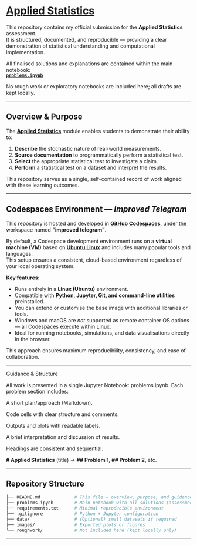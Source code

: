 # [**Applied Statistics**](https://en.wikipedia.org/wiki/Statistics#Applied_statistics,_theoretical_statistics_and_mathematical_statistics)

<!--Study of the practical use of statistical methods to collect, analyse, interpret, and present data in real-world contexts.-->

This repository contains my official submission for the **Applied Statistics** assessment.  
It is structured, documented, and reproducible — providing a clear demonstration of statistical understanding and computational implementation.

All finalised solutions and explanations are contained within the main notebook:  
**[`problems.ipynb`](./problems.ipynb)**  

No rough work or exploratory notebooks are included here; all drafts are kept locally.

---

## Overview & Purpose

The [**Applied Statistics**](https://atu.ie) module enables students to demonstrate their ability to:

1. **Describe** the stochastic nature of real-world measurements.  
2. **Source documentation** to programmatically perform a statistical test.  
3. **Select** the appropriate statistical test to investigate a claim.  
4. **Perform** a statistical test on a dataset and interpret the results.

This repository serves as a single, self-contained record of work aligned with these learning outcomes.

---

## Codespaces Environment — *Improved Telegram*

This repository is hosted and developed in [**GitHub Codespaces**](https://docs.github.com/en/codespaces/quickstart), under the workspace named **“improved telegram”**.

By default, a Codespace development environment runs on a **virtual machine (VM)** based on [**Ubuntu Linux**](https://en.wikipedia.org/wiki/Ubuntu#:~:text=Ubuntu%20can%20be%20installed%20directly,for%20platforms%20such%20as%20OpenStack.) and includes many popular tools and languages.  
This setup ensures a consistent, cloud-based environment regardless of your local operating system.

**Key features:**

- Runs entirely in a **Linux (Ubuntu)** environment.  
- Compatible with **Python, Jupyter, [Git](https://git-scm.com/), and command-line utilities** preinstalled.  
- You can extend or customise the base image with additional libraries or tools.  
- Windows and macOS are *not* supported as remote container OS options — all Codespaces execute within Linux.  
- Ideal for running notebooks, simulations, and data visualisations directly in the browser.

This approach ensures maximum reproducibility, consistency, and ease of collaboration.

---

Guidance & Structure

All work is presented in a single Jupyter Notebook: problems.ipynb.
Each problem section includes:

A short plan/approach (Markdown).

Code cells with clear structure and comments.

Outputs and plots with readable labels.

A brief interpretation and discussion of results.

Headings are consistent and sequential:

**# Applied Statistics** (title) → **## Problem 1**, **## Problem 2**, etc.

---

## Repository Structure

```bash
├── README.md             # This file — overview, purpose, and guidance
├── problems.ipynb        # Main notebook with all solutions (assessment focus)
├── requirements.txt      # Minimal reproducible environment
├── .gitignore            # Python + Jupyter configuration
├── data/                 # (Optional) small datasets if required
├── images/               # Exported plots or figures
└── roughwork/            # Not included here (kept locally only)


```

---
